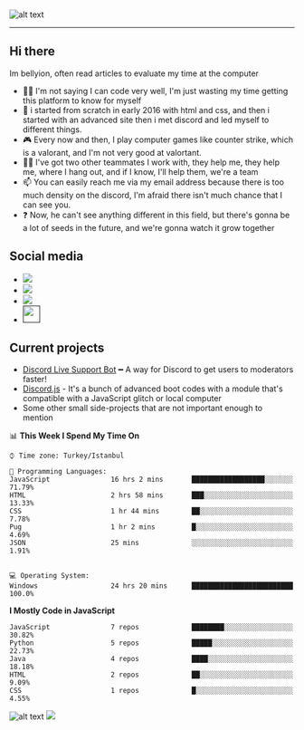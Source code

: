 
### 
 
 ![alt text](https://i.hizliresim.com/2ujpqts.png) &nbsp;
 
---
## Hi there
Im bellyion, often read articles to evaluate my time at the computer
- 👨‍💻 I'm not saying I can code very well, I'm just wasting my time getting this platform to know for myself 
- 🌱 i started from scratch in early 2016 with html and css, and then i started with an advanced site then i met discord and led myself to different things.
- 🎮 Every now and then, I play computer games like counter strike, which is a valorant, and I'm not very good at valortant.
- 👯‍♀️ I've got two other teammates I work with, they help me, they help me, where I hang out, and if I know, I'll help them, we're a team
- 📫 You can easily reach me via my email address because there is too much density on the discord, I'm afraid there isn't much chance that I can see you.
- ❓ Now, he can't see anything different in this field, but there's gonna be a lot of seeds in the future, and we're gonna watch it grow together

## Social media

- <a href="https://www.instagram.com/bellyion.php/"><img src="https://img.shields.io/badge/instagram%20@bellyion-DD2476?style=for-the-badge&logo=instagram&logoColor=white"/></a>
- <a href=""><img src="https://img.shields.io/badge/discord%20459113059802415106-DD2476?style=for-the-badge&logo=Discord&logoColor=white"/></a>
- <a href="https://twitter.com/bellyion"><img src="https://img.shields.io/badge/twitter%20@bellyion-DD2476?style=for-the-badge&logo=twitter&logoColor=white"/></a>
- <a href=""><img height="30px" src="https://img.shields.io/badge/My%20Website:%20soon-DD2476?style=for-the-badge&logo=google%20chrome&logoColor=white"/></a>


## Current projects
- [Discord Live Support Bot](https://github.com/bellyion/discord-livesupportbot.js) ━ A way for Discord to get users to moderators faster!
- [Discord.js](https://github.com/bellyion/discord.js) - It's a bunch of advanced boot codes with a module that's compatible with a JavaScript glitch or local computer
- Some other small side-projects that are not important enough to mention


📊 **This Week I Spend My Time On** 

```text
⌚︎ Time zone: Turkey/Istanbul

💬 Programming Languages: 
JavaScript               16 hrs 2 mins       ██████████████████░░░░░░░   71.79% 
HTML                     2 hrs 58 mins       ███░░░░░░░░░░░░░░░░░░░░░░   13.33% 
CSS                      1 hr 44 mins        ██░░░░░░░░░░░░░░░░░░░░░░░   7.78% 
Pug                      1 hr 2 mins         █░░░░░░░░░░░░░░░░░░░░░░░░   4.69% 
JSON                     25 mins             ░░░░░░░░░░░░░░░░░░░░░░░░░   1.91%


💻 Operating System: 
Windows                  24 hrs 20 mins      █████████████████████████   100.0%

```

**I Mostly Code in JavaScript** 

```text
JavaScript               7 repos             ████████░░░░░░░░░░░░░░░░░   30.82% 
Python                   5 repos             █████░░░░░░░░░░░░░░░░░░░░   22.73% 
Java                     4 repos             ████░░░░░░░░░░░░░░░░░░░░░   18.18% 
HTML                     2 repos             ██░░░░░░░░░░░░░░░░░░░░░░░   9.09% 
CSS                      1 repos             █░░░░░░░░░░░░░░░░░░░░░░░░   4.55%

```




 ![alt text](https://i.hizliresim.com/cx1fcr0.png)
<img src="https://github-readme-stats.vercel.app/api?username=bellyion&&show_icons=true&title_color=fb2a6c&icon_color=fb2a6c&text_color=daf7dc&bg_color=151515">



